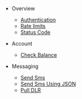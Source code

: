 - Overview
  - [Authentication](/docs/{{version}})
  - [Rate limits](/docs/{{version}}#rate-limits)
  - [Status Code](/docs/{{version}}#http-status-codes)

- Account
  - [Check Balance](/docs/{{version}}/balance)

- Messaging
  - [Send Sms](/docs/{{version}}/send-sms)
  - [Send Sms Using JSON](/docs/{{version}}/send-sms-json)
  - [Pull DLR](/docs/{{version}}/sms-pull-dlr)
    
